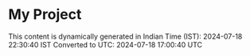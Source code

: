 # My Project

This content is dynamically generated in Indian Time (IST): 2024-07-18 22:30:40 IST
Converted to UTC: 2024-07-18 17:00:40 UTC
